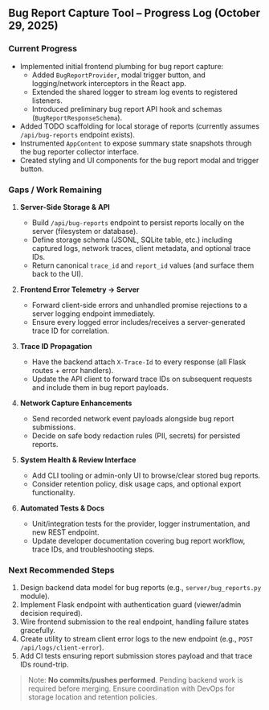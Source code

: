 ## Bug Report Capture Tool – Progress Log (October 29, 2025)

### Current Progress

- Implemented initial frontend plumbing for bug report capture:
  - Added `BugReportProvider`, modal trigger button, and logging/network interceptors in the React app.
  - Extended the shared logger to stream log events to registered listeners.
  - Introduced preliminary bug report API hook and schemas (`BugReportResponseSchema`).
- Added TODO scaffolding for local storage of reports (currently assumes `/api/bug-reports` endpoint exists).
- Instrumented `AppContent` to expose summary state snapshots through the bug reporter collector interface.
- Created styling and UI components for the bug report modal and trigger button.

### Gaps / Work Remaining

1. **Server-Side Storage & API**
   - Build `/api/bug-reports` endpoint to persist reports locally on the server (filesystem or database).
   - Define storage schema (JSONL, SQLite table, etc.) including captured logs, network traces, client metadata, and optional trace IDs.
   - Return canonical `trace_id` and `report_id` values (and surface them back to the UI).

2. **Frontend Error Telemetry → Server**
   - Forward client-side errors and unhandled promise rejections to a server logging endpoint immediately.
   - Ensure every logged error includes/receives a server-generated trace ID for correlation.

3. **Trace ID Propagation**
   - Have the backend attach `X-Trace-Id` to every response (all Flask routes + error handlers).
   - Update the API client to forward trace IDs on subsequent requests and include them in bug report payloads.

4. **Network Capture Enhancements**
   - Send recorded network event payloads alongside bug report submissions.
   - Decide on safe body redaction rules (PII, secrets) for persisted reports.

5. **System Health & Review Interface**
   - Add CLI tooling or admin-only UI to browse/clear stored bug reports.
   - Consider retention policy, disk usage caps, and optional export functionality.

6. **Automated Tests & Docs**
   - Unit/integration tests for the provider, logger instrumentation, and new REST endpoint.
   - Update developer documentation covering bug report workflow, trace IDs, and troubleshooting steps.

### Next Recommended Steps

1. Design backend data model for bug reports (e.g., `server/bug_reports.py` module).
2. Implement Flask endpoint with authentication guard (viewer/admin decision required).
3. Wire frontend submission to the real endpoint, handling failure states gracefully.
4. Create utility to stream client error logs to the new endpoint (e.g., `POST /api/logs/client-error`).
5. Add CI tests ensuring report submission stores payload and that trace IDs round-trip.

> Note: **No commits/pushes performed**. Pending backend work is required before merging. Ensure coordination with DevOps for storage location and retention policies.
